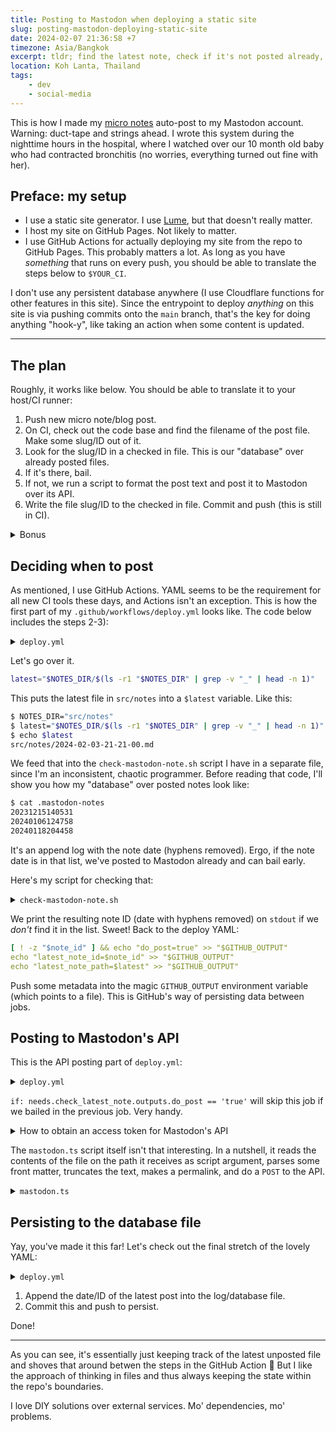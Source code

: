 ```yaml
---
title: Posting to Mastodon when deploying a static site
slug: posting-mastodon-deploying-static-site
date: 2024-02-07 21:36:58 +7
timezone: Asia/Bangkok
excerpt: tldr; find the latest note, check if it's not posted already, post, persist to log file.
location: Koh Lanta, Thailand
tags:
    - dev
    - social-media
---
```


This is how I made my [micro notes](/micro) auto-post to my Mastodon account. Warning: duct-tape and
strings ahead. I wrote this system during the nighttime hours in the hospital, where I watched over
our 10 month old baby who had contracted bronchitis (no worries, everything turned out fine with
her).

## Preface: my setup

- I use a static site generator. I use [Lume](http://lume.land), but that doesn't really matter.
- I host my site on GitHub Pages. Not likely to matter.
- I use GitHub Actions for actually deploying my site from the repo to GitHub Pages. This probably
  matters a lot. As long as you have _something_ that runs on every push, you should be able to
  translate the steps below to `$YOUR_CI`.

I don't use any persistent database anywhere (I use Cloudflare functions for other features in this
site). Since the entrypoint to deploy _anything_ on this site is via pushing commits onto the `main`
branch, that's the key for doing anything "hook-y", like taking an action when some content is
updated.

---

## The plan

Roughly, it works like below. You should be able to translate it to your host/CI runner:

1. Push new micro note/blog post.
2. On CI, check out the code base and find the filename of the post file. Make some slug/ID out of
   it.
3. Look for the slug/ID in a checked in file. This is our "database" over already posted files.
4. If it's there, bail.
5. If not, we run a script to format the post text and post it to Mastodon over its API.
6. Write the file slug/ID to the checked in file. Commit and push (this is still in CI).

<details class="Notice">
<summary>Bonus</summary>

I also do some fanciness before step 5) where I wait before the site is fully deployed before I post
to Mastodon. If not, people could click the linkback to the post on Mastodon and get to a 404 on my
site!

Here's the source code. Note the `ENDPOINT` variable which is `https://johan.im/status.json`, where
I — at build time — put all goodies.

```bash
#!/usr/bin/env bash
#
# Waits for a give note to be deployed at johan.im
#
# Usage:
# ./script/wait-for-status.sh <path to note>
# ./script/wait-for-status.sh --latest

ENDPOINT="https://johan.im/status.json"
DIR="src/notes"

file_path="$1"

if [ -z "$file_path" ]; then
    echo "Usage: script/wait-for-status.sh <path> | --latest"
    exit 1
fi

if [ "$file_path" == "--latest" ]; then
    file_path=$(ls -r1 "$DIR" | grep -v "_" | head -n 1)
else
    file_path=$(basename "$file_path")
fi

# 2022-01-04-09-37.md -> 202201040937
file_id=$(echo "$file_path" | sed -e "s/-//g" | cut -f 1 -d ".")

while true; do
    deployed=$(curl -s "$ENDPOINT" | jq -r ".micro")
    is_deployed=$([ "$deployed" = "$file_id" ] && echo true || echo false)

    echo "$([ "$is_deployed" = true ] && echo "✅" || echo "🕣") [$(date -u)] Deployed: $deployed $([ "$is_deployed" = true ] && echo "==" || echo "!=") Latest: $file_id"

    if [ "$is_deployed" = true ]; then
        break
    fi

    sleep 2
done
```

</details>

## Deciding when to post

As mentioned, I use GitHub Actions. YAML seems to be the requirement for all new CI tools these
days, and Actions isn't an exception. This is how the first part of my
`.github/workflows/deploy.yml` looks like. The code below includes the steps 2-3):

<details>
    <summary><code>deploy.yml</code></summary>

{% raw %}

```yaml
name: Build and deploy

on:
    push:
        paths:
            - "src/**/*"

env:
    DENO_VERSION: v1.40.3
    MASTODON_LOG_FILE: .mastodon-notes
    NOTES_DIR: src/notes

jobs:
    build:
        name: Build
        # Omitted: builds the static site into .html files
    deploy:
        name: Deploy
        # Omitted: puts the built site onto gh-pages branch
    check_latest_note:
        name: Check latest note
        runs-on: ubuntu-latest
        outputs:
            do_post: ${{ steps.mastodon_note_check.outputs.do_post }}
            latest_note_id: ${{ steps.mastodon_note_check.outputs.latest_note_id }}
            latest_note_path: ${{ steps.mastodon_note_check.outputs.latest_note_path }}
        steps:
            - name: Checkout code
              uses: actions/checkout@v4

            - name: Check if latest note is already posted
              id: mastodon_note_check
              run: |
                latest="$NOTES_DIR/$(ls -r1 "$NOTES_DIR" | grep -v "_" | head -n 1)"
                note_id=$(./script/check-mastodon-note.sh "$latest")
                [ -z "$note_id" ] && echo "Latest note $latest is posted. Bail." || echo "Latest note $latest is not posted. Do post."
                [ ! -z "$note_id" ] && echo "do_post=true" >> "$GITHUB_OUTPUT"
                echo "latest_note_id=$note_id" >> "$GITHUB_OUTPUT"
                echo "latest_note_path=$latest" >> "$GITHUB_OUTPUT"
                cat "$GITHUB_OUTPUT"
              env:
                  NOTES_DIR: ${{ env.NOTES_DIR }}
```

{% endraw %}

</details>

Let's go over it.

```bash
latest="$NOTES_DIR/$(ls -r1 "$NOTES_DIR" | grep -v "_" | head -n 1)"
```

This puts the latest file in `src/notes` into a `$latest` variable. Like this:

```bash
$ NOTES_DIR="src/notes"
$ latest="$NOTES_DIR/$(ls -r1 "$NOTES_DIR" | grep -v "_" | head -n 1)"
$ echo $latest
src/notes/2024-02-03-21-21-00.md
```

We feed that into the `check-mastodon-note.sh` script I have in a separate file, since I'm an
inconsistent, chaotic programmer. Before reading that code, I'll show you how my "database" over
posted notes look like:

```bash
$ cat .mastodon-notes
20231215140531
20240106124758
20240118204458
```

It's an append log with the note date (hyphens removed). Ergo, if the note date is in that list,
we've posted to Mastodon already and can bail early.

Here's my script for checking that:

<details>
    <summary><code>check-mastodon-note.sh</code></summary>

```bash
#!/usr/bin/env bash
#
# Check whether we've posted the input file path to Mastodon (persisted in $MASTODON_LIST)
#
# Usage:
#
# ./script/check-mastodon-note.sh <path to file>
# ./script/check-mastodon-note.sh --latest
# same as:
# ./script/check-mastodon-note.sh $(ls -r1 "src/notes" | grep -v "_" | head -n 1)

MASTODON_LIST=".mastodon-notes"
DIR="src/notes"

file_path="$1"

if [ "$file_path" == "--latest" ]; then
    file_path=$(ls -r1 "$DIR" | grep -v "_" | head -n 1)
else
    file_path=$(basename "$file_path")
fi

# 2022-01-04-09-37.md -> 202201040937
file_id=$(echo "$file_path" | sed -e "s/-//g" | cut -f 1 -d ".")

case `cat "$MASTODON_LIST" | grep -Fxq "$file_id" >/dev/null; echo $?` in
  0)
    # found
    exit 0
    ;;
  1)
    # not found, continue
    echo "$file_id"
    exit 0
    ;;
  *)
    # error
    echo "An error occurred when checking $MASTODON_LIST for note: $file_id" 1>&2
    exit 1
    ;;
esac
```

</details>

We print the resulting note ID (date with hyphens removed) on `stdout` if we _don't_ find it in the
list. Sweet! Back to the deploy YAML:

```yaml
[ ! -z "$note_id" ] && echo "do_post=true" >> "$GITHUB_OUTPUT"
echo "latest_note_id=$note_id" >> "$GITHUB_OUTPUT"
echo "latest_note_path=$latest" >> "$GITHUB_OUTPUT"
```

Push some metadata into the magic `GITHUB_OUTPUT` environment variable (which points to a file).
This is GitHub's way of persisting data between jobs.

## Posting to Mastodon's API

This is the API posting part of `deploy.yml`:

<details>
    <summary><code>deploy.yml</code></summary>

{% raw %}

```yaml
post_mastodon:
    name: Post to Mastodon
    needs: [deploy, check_latest_note] # can't send post with permalink until site is deployed
    runs-on: ubuntu-latest
    if: needs.check_latest_note.outputs.do_post == 'true'
    steps:
        - name: Checkout code
          uses: actions/checkout@v4

        - name: Setup Deno
          uses: denoland/setup-deno@v1
          with:
              deno-version: ${{ env.DENO_VERSION }}

        - name: Post to Mastodon API
          run: deno run --allow-net --allow-read --allow-write --allow-env script/mastodon.ts "$LATEST_NOTE_PATH"
          env:
              MASTODON_ACCESS_TOKEN: ${{ secrets.MASTODON_ACCESS_TOKEN }}
              LATEST_NOTE_PATH: ${{ needs.check_latest_note.outputs.latest_note_path }}
```

{% endraw %}

</details>

`if: needs.check_latest_note.outputs.do_post == 'true'` will skip this job if we bailed in the
previous job. Very handy.

<details class="Notice">
    <summary>How to obtain an access token for Mastodon's API</summary>

Fear not, Mastodon are one of those services which has a seat in heaven: they give you a plain old
access token (bearer) which you can use in all API calls 🥹 No messing around with OAuth.

Read all about it [in their docs](https://docs.joinmastodon.org/client/token/).

Then put the token as `MASTODON_ACCESS_TOKEN` in your repo's secret section in settings.

</details>

The `mastodon.ts` script itself isn't that interesting. In a nutshell, it reads the contents of the
file on the path it receives as script argument, parses some front matter, truncates the text, makes
a permalink, and do a `POST` to the API.

<details>
    <summary><code>mastodon.ts</code></summary>

```ts
// deno run --allow-net --allow-read --allow-write --allow-env script/mastodon.ts <path>
// Env vars:
// - MASTODON_ACCESS_TOKEN
// - DRY (optional)

import { parse } from 'yaml';
import { extract } from 'front_matter/any.ts';
import { notePermalinkOf } from '../src/_includes/permalinks.ts';
import * as path from 'path';

const DRY_RUN = !!Deno.env.get('DRY');

const accessToken = Deno.env.get('MASTODON_ACCESS_TOKEN');

if (!accessToken) {
    console.error('No ACCESS_TOKEN');
    Deno.exit(1);
}

const metaFile = import.meta.dirname + '/../src/_data/meta.yml';

interface Meta {
    site: string;
    mastodon: {
        instance?: string;
    };
}
const meta = (await Deno.readTextFile(metaFile).then(parse)) as Partial<Meta>;

if (!meta?.mastodon?.instance) {
    console.error(`No mastodon.instance key in ${metaFile.toString()}`);
    Deno.exit(1);
}

const truncateToStatus = (str: string, permalink: string) => {
    const maxLimit = 500;
    const footer = `\n\n↳ ${permalink}`;
    const statusLimit = maxLimit - footer.length;

    if (str.length <= statusLimit) {
        return str + footer;
    }

    return str.slice(0, statusLimit - 1) + '…' + footer;
};

const API_ROOT = `https://${meta.mastodon.instance}`;

const postStatus = async (filePath: string) => {
    console.log(`Posting contents of ${filePath}`);

    const latestId = path.basename(filePath).replaceAll('-', '').split('.').at(0)!;

    console.log(`Latest note ID is: ${latestId}`);

    const note = extract(await Deno.readTextFile(import.meta.dirname + `/../${filePath}`));

    if (note.attrs.draft || note.attrs.skip_mastodon) {
        console.log(
            `Skipping posting because one of "draft" or "skip_mastodon" are true for note ${filePath}`,
        );
        return;
    }

    const permalink = meta.site + notePermalinkOf(latestId);

    const statusBody = truncateToStatus(note.body.trim(), permalink);

    console.log(
        `> Posting status (${statusBody.length} chars):\n----------------------------\n${statusBody}`,
    );

    if (DRY_RUN) {
        console.log(`> Status posted to <DRY RUN>`);
        return;
    }

    const url = new URL('/api/v1/statuses', API_ROOT);
    const form = new FormData();

    form.append('status', statusBody);

    const res = await fetch(url, {
        method: 'POST',
        headers: {
            Authorization: `Bearer ${accessToken}`,
            'Idempotency-Key': crypto.randomUUID(),
        },
        body: form,
    });

    const json = await res.json();

    if (!res.ok) {
        throw new Error(`Posting failed with ${res.status}: ${json.error}`);
    }

    console.log(`> Status posted to ${json.url}`);
};

// Main

if (!Deno.args[0]) {
    console.error('Run with mastodon.ts <path to note>');
    Deno.exit(1);
}

await postStatus(Deno.args[0]).catch((err) => {
    console.error(err);
    Deno.exit(1);
});
```

</details>

## Persisting to the database file

Yay, you've made it this far! Let's check out the final stretch of the lovely YAML:

<details>
    <summary><code>deploy.yml</code></summary>

{% raw %}

```yaml
- name: Write to log
  run: |
      echo "$LATEST_UNPOSTED" >> $MASTODON_LOG_FILE
      cat "$MASTODON_LOG_FILE"
  env:
      MASTODON_LOG_FILE: ${{ env.MASTODON_LOG_FILE }}
      LATEST_UNPOSTED: ${{ needs.check_latest_note.outputs.latest_note_id }}

- name: Commit and push posted notes
  run: |
    git config user.name "Automated"
    git config user.email "actions@users.noreply.github.com"
    git add $MASTODON_LOG_FILE
    timestamp=$(date -u)
    git commit -m "Latest post to Mastodon: $timestamp [skip-ci]" || exit 0
    git push
  env:
      MASTODON_LOG_FILE: ${{ env.MASTODON_LOG_FILE }}
```

{% endraw %}

</details>

1. Append the date/ID of the latest post into the log/database file.
2. Commit this and push to persist.

Done!

---

As you can see, it's essentially just keeping track of the latest unposted file and shoves that
around betwen the steps in the GitHub Action 🤷 But I like the approach of thinking in files and
thus always keeping the state within the repo's boundaries.

I love DIY solutions over external services. Mo' dependencies, mo' problems.

